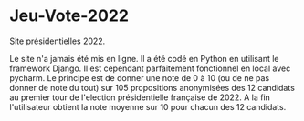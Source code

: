 # Jeu-Vote-2022
Site présidentielles 2022.

Le site n'a jamais été mis en ligne. Il a été codé en Python en utilisant le framework Django.
Il est cependant parfaitement fonctionnel en local avec pycharm.
Le principe est de donner une note de 0 à 10 (ou de ne pas donner de note du tout) sur 105 propositions anonymisées
des 12 candidats au premier tour de l'election présidentielle française de 2022.
A la fin l'utilisateur obtient la note moyenne sur 10 pour chacun des 12 candidats.


